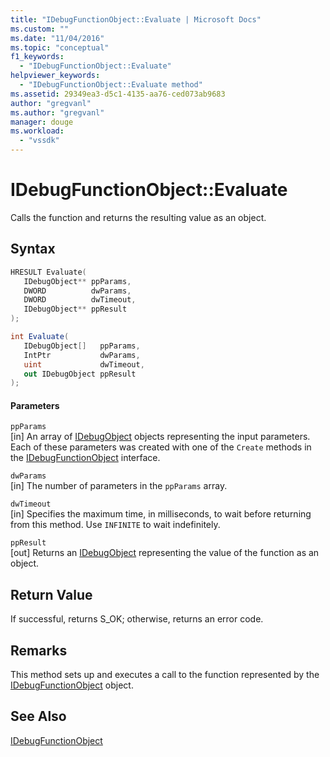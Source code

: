 ```yaml
---
title: "IDebugFunctionObject::Evaluate | Microsoft Docs"
ms.custom: ""
ms.date: "11/04/2016"
ms.topic: "conceptual"
f1_keywords: 
  - "IDebugFunctionObject::Evaluate"
helpviewer_keywords: 
  - "IDebugFunctionObject::Evaluate method"
ms.assetid: 29349ea3-d5c1-4135-aa76-ced073ab9683
author: "gregvanl"
ms.author: "gregvanl"
manager: douge
ms.workload: 
  - "vssdk"
---
```

# IDebugFunctionObject::Evaluate
Calls the function and returns the resulting value as an object.  
  
## Syntax  
  
```cpp  
HRESULT Evaluate(   
   IDebugObject** ppParams,  
   DWORD          dwParams,  
   DWORD          dwTimeout,  
   IDebugObject** ppResult  
);  
```  
  
```csharp  
int Evaluate(  
   IDebugObject[]   ppParams,   
   IntPtr           dwParams,   
   uint             dwTimeout,   
   out IDebugObject ppResult  
);  
```  
  
#### Parameters  
 `ppParams`  
 [in] An array of [IDebugObject](../../../extensibility/debugger/reference/idebugobject.md) objects representing the input parameters. Each of these parameters was created with one of the `Create` methods in the [IDebugFunctionObject](../../../extensibility/debugger/reference/idebugfunctionobject.md) interface.  
  
 `dwParams`  
 [in] The number of parameters in the `ppParams` array.  
  
 `dwTimeout`  
 [in] Specifies the maximum time, in milliseconds, to wait before returning from this method. Use `INFINITE` to wait indefinitely.  
  
 `ppResult`  
 [out] Returns an [IDebugObject](../../../extensibility/debugger/reference/idebugobject.md) representing the value of the function as an object.  
  
## Return Value  
 If successful, returns S_OK; otherwise, returns an error code.  
  
## Remarks  
 This method sets up and executes a call to the function represented by the [IDebugFunctionObject](../../../extensibility/debugger/reference/idebugfunctionobject.md) object.  
  
## See Also  
 [IDebugFunctionObject](../../../extensibility/debugger/reference/idebugfunctionobject.md)